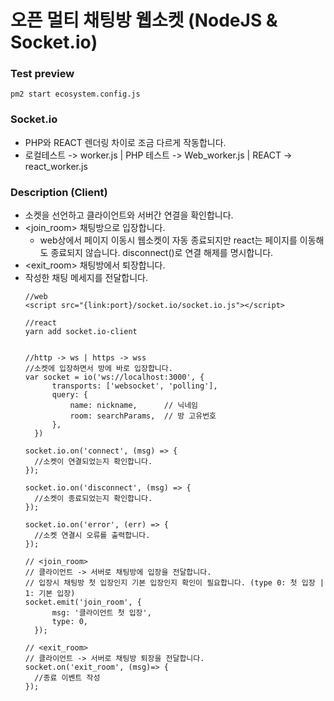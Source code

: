 # 오픈 멀티 채팅방 웹소켓 (NodeJS & Socket.io)

### Test preview
  ```
  pm2 start ecosystem.config.js
  ```

### Socket.io
- PHP와 REACT 렌더링 차이로 조금 다르게 작동합니다.
- 로컬테스트 -> worker.js | PHP 테스트 -> Web_worker.js | REACT -> react_worker.js



### Description (Client)
- 소켓을 선언하고 클라이언트와 서버간 연결을 확인합니다.
- <join_room> 채팅방으로 입장합니다.
  - web상에서 페이지 이동시 웹소켓이 자동 종료되지만 react는 페이지를 이동해도 종료되지 않습니다. disconnect()로 연결 해제를 명시합니다.
- <exit_room> 채팅방에서 퇴장합니다.
- <chatting> 작성한 채팅 메세지를 전달합니다.
  ```
  //web
  <script src="{link:port}/socket.io/socket.io.js"></script>

  //react
  yarn add socket.io-client


  //http -> ws | https -> wss
  //소켓에 입장하면서 방에 바로 입장합니다.
  var socket = io('ws://localhost:3000', {
        transports: ['websocket', 'polling'],
        query: {
            name: nickname,      // 닉네임
            room: searchParams,  // 방 고유번호
        },
    })

  socket.io.on('connect', (msg) => {
    //소켓이 연결되었는지 확인합니다.
  });

  socket.io.on('disconnect', (msg) => {
    //소켓이 종료되었는지 확인합니다.
  });

  socket.io.on('error', (err) => {
    //소켓 연결시 오류를 출력합니다.
  });

  // <join_room> 
  // 클라이언트 -> 서버로 채팅방에 입장을 전달합니다.
  // 입장시 채팅방 첫 입장인지 기본 입장인지 확인이 필요합니다. (type 0: 첫 입장 | 1: 기본 입장)
  socket.emit('join_room', {
        msg: '클라이언트 첫 입장',
        type: 0,
    });

  // <exit_room>
  // 클라이언트 -> 서버로 채팅방 퇴장을 전달합니다.
  socket.on('exit_room', (msg)=> {
    //종료 이벤트 작성
  });
  ```
  
  
